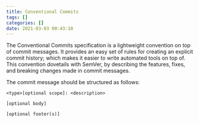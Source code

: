 ```yaml
---
title: Conventional Commits
tags: []
categories: []
date: 2021-03-03 00:43:10
---
```


The Conventional Commits specification is a lightweight convention on top of commit messages. It provides an easy set of rules for creating an explicit commit history; which makes it easier to write automated tools on top of. This convention dovetails with SemVer, by describing the features, fixes, and breaking changes made in commit messages.

The commit message should be structured as follows:
```
<type>[optional scope]: <description>

[optional body]

[optional footer(s)]
```
